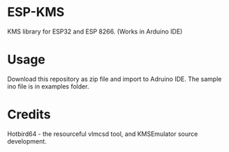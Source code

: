 # ESP-KMS
KMS library for ESP32 and ESP 8266. (Works in Arduino IDE)

# Usage
Download this repository as zip file and import to Adruino IDE. The sample ino file is in examples folder.

# Credits
Hotbird64 - the resourceful vlmcsd tool, and KMSEmulator source development.
